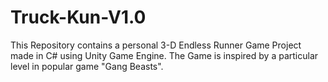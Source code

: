 # Truck-Kun-V1.0
 This Repository contains a personal 3-D Endless Runner Game Project made in C# using Unity Game Engine. The Game is inspired by a particular level in popular game "Gang Beasts".
